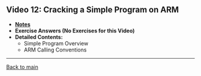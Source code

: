 ## Video 12: Cracking a Simple Program on ARM

- **[Notes](notes.md)**
- **Exercise Answers (No Exercises for this Video)**
- **Detailed Contents:**
  - Simple Program Overview
  - ARM Calling Conventions
  
---
 
[Back to main](https://github.com/rot0xd/SecurityTube/blob/master/SGDE/README.md)


